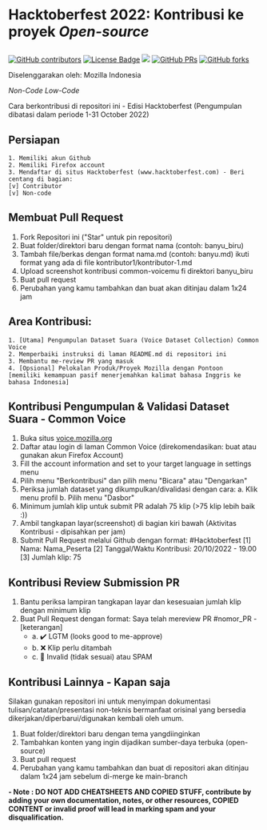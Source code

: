 <h1 align="left">
    <p>Hacktoberfest 2022: Kontribusi ke proyek <i>Open-source</i></p>
</h1>

<a href="https://github.com/greenbrown/collab-community/graphs/contributors"><img alt="GitHub contributors" src="https://img.shields.io/github/contributors/greenbrown/collab-community?color=2b9348"></a>
<a href="https://github.com/greenbrown/collab-community/blob/master/LICENSE"><img src="https://img.shields.io/github/license/greenbrown/collab-community?color=2b9348" alt="License Badge"/></a>
<a hreaf="https://github.com/greenbrown/collab-community/issues"><img src="https://img.shields.io/github/issues/greenbrown/collab-community?color=pink&logo=github"/></a>
[![GitHub PRs](https://img.shields.io/github/issues-pr/greenbrown/collab-community?style=social&logo=github)](https://github.com/greenbrown/collab-community/pulls)           [![GitHub forks](https://img.shields.io/github/forks/greenbrown/collab-community?logo=git)](https://github.com/greenbrown/collab-community/network)                        

<p>Diselenggarakan oleh: Mozilla Indonesia</p>
<i>Non-Code Low-Code</i>


Cara berkontribusi di repositori ini - Edisi Hacktoberfest (Pengumpulan dibatasi dalam periode 1-31 October 2022) 

## Persiapan
    1. Memiliki akun Github
    2. Memiliki Firefox account
    3. Mendaftar di situs Hacktoberfest (www.hacktoberfest.com) - Beri centang di bagian:
    [v] Contributor
    [v] Non-code
    
## Membuat Pull Request
  1. Fork Repositori ini ("Star" untuk pin repositori)
  2. Buat folder/direktori baru dengan format nama (contoh: banyu_biru)
  3. Tambah file/berkas dengan format nama.md (contoh: banyu.md) ikuti format yang ada di file kontributor1/kontributor-1.md
  4. Upload screenshot kontribusi common-voicemu fi direktori banyu_biru
  5. Buat pull request
  5. Perubahan yang kamu tambahkan dan buat akan ditinjau dalam 1x24 jam


## Area Kontribusi: 
    1. [Utama] Pengumpulan Dataset Suara (Voice Dataset Collection) Common Voice
    2. Memperbaiki instruksi di laman README.md di repositori ini
    3. Membantu me-review PR yang masuk
    4. [Opsional] Pelokalan Produk/Proyek Mozilla dengan Pontoon
    [memiliki kemampuan pasif menerjemahkan kalimat bahasa Inggris ke bahasa Indonesia]


## Kontribusi Pengumpulan & Validasi Dataset Suara - Common Voice
                    
1. Buka situs [voice.mozilla.org](https://commonvoice.mozilla.org/id)
2. Daftar atau login di laman Common Voice (direkomendasikan: buat atau gunakan akun Firefox Account)
3. Fill the account information and set to your target language in settings menu
4. Pilih menu "Berkontribusi" dan pilih menu "Bicara" atau "Dengarkan"
5. Periksa jumlah dataset yang dikumpulkan/divalidasi dengan cara:
   a. Klik menu profil
   b. Pilih menu "Dasbor"
6. Minimum jumlah klip untuk submit PR adalah 75 klip (>75 klip lebih baik :))
7. Ambil tangkapan layar(screenshot) di bagian kiri bawah (Aktivitas Kontribusi - dipisahkan  per jam)
8. Submit Pull Request melalui Github dengan format:
   #Hacktoberfest
   [1] Nama: Nama_Peserta
   [2] Tanggal/Waktu Kontribusi: 20/10/2022 - 19.00
   [3] Jumlah klip: 75

## Kontribusi Review Submission PR 
1. Bantu periksa lampiran tangkapan layar dan kesesuaian jumlah klip dengan minimum klip
2. Buat Pull Request dengan format:
   Saya telah mereview PR #nomor_PR - [keterangan]
   - a. :heavy_check_mark: LGTM (looks good to me-approve)
   - b. :x: Klip perlu ditambah
   - c. :triangular_flag_on_post: Invalid (tidak sesuai) atau SPAM

## Kontribusi Lainnya - Kapan saja
Silakan gunakan repositori ini untuk menyimpan dokumentasi tulisan/catatan/presentasi non-teknis bermanfaat orisinal yang bersedia dikerjakan/diperbarui/digunakan kembali oleh umum.

1. Buat folder/direktori baru dengan tema yangdiinginkan
2. Tambahkan konten yang ingin dijadikan sumber-daya terbuka (open-source)
3. Buat pull request
4. Perubahan yang kamu tambahkan dan buat di repositori akan ditinjau dalam 1x24 jam sebelum di-merge ke main-branch


<b>- Note : DO NOT ADD CHEATSHEETS AND COPIED STUFF, contribute by adding your own documentation, notes, or other resources, COPIED CONTENT or invalid proof will lead in marking spam and your disqualification.</b>
